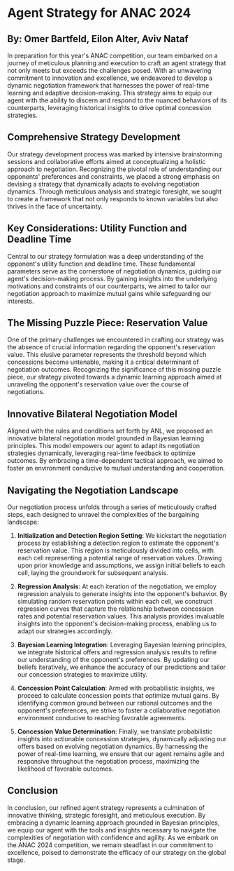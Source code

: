 # Agent Strategy for ANAC 2024

## By: Omer Bartfeld, Eilon Alter, Aviv Nataf

In preparation for this year's ANAC competition, our team embarked on a journey of meticulous planning and execution to craft an agent strategy that not only meets but exceeds the challenges posed. With an unwavering commitment to innovation and excellence, we endeavored to develop a dynamic negotiation framework that harnesses the power of real-time learning and adaptive decision-making. This strategy aims to equip our agent with the ability to discern and respond to the nuanced behaviors of its counterparts, leveraging historical insights to drive optimal concession strategies.

## Comprehensive Strategy Development

Our strategy development process was marked by intensive brainstorming sessions and collaborative efforts aimed at conceptualizing a holistic approach to negotiation. Recognizing the pivotal role of understanding our opponents' preferences and constraints, we placed a strong emphasis on devising a strategy that dynamically adapts to evolving negotiation dynamics. Through meticulous analysis and strategic foresight, we sought to create a framework that not only responds to known variables but also thrives in the face of uncertainty.

## Key Considerations: Utility Function and Deadline Time

Central to our strategy formulation was a deep understanding of the opponent's utility function and deadline time. These fundamental parameters serve as the cornerstone of negotiation dynamics, guiding our agent's decision-making process. By gaining insights into the underlying motivations and constraints of our counterparts, we aimed to tailor our negotiation approach to maximize mutual gains while safeguarding our interests.

## The Missing Puzzle Piece: Reservation Value

One of the primary challenges we encountered in crafting our strategy was the absence of crucial information regarding the opponent's reservation value. This elusive parameter represents the threshold beyond which concessions become untenable, making it a critical determinant of negotiation outcomes. Recognizing the significance of this missing puzzle piece, our strategy pivoted towards a dynamic learning approach aimed at unraveling the opponent's reservation value over the course of negotiations.

## Innovative Bilateral Negotiation Model

Aligned with the rules and conditions set forth by ANL, we proposed an innovative bilateral negotiation model grounded in Bayesian learning principles. This model empowers our agent to adapt its negotiation strategies dynamically, leveraging real-time feedback to optimize outcomes. By embracing a time-dependent tactical approach, we aimed to foster an environment conducive to mutual understanding and cooperation.

## Navigating the Negotiation Landscape

Our negotiation process unfolds through a series of meticulously crafted steps, each designed to unravel the complexities of the bargaining landscape:

1. **Initialization and Detection Region Setting**: We kickstart the negotiation process by establishing a detection region to estimate the opponent's reservation value. This region is meticulously divided into cells, with each cell representing a potential range of reservation values. Drawing upon prior knowledge and assumptions, we assign initial beliefs to each cell, laying the groundwork for subsequent analysis.

2. **Regression Analysis**: At each iteration of the negotiation, we employ regression analysis to generate insights into the opponent's behavior. By simulating random reservation points within each cell, we construct regression curves that capture the relationship between concession rates and potential reservation values. This analysis provides invaluable insights into the opponent's decision-making process, enabling us to adapt our strategies accordingly.

3. **Bayesian Learning Integration**: Leveraging Bayesian learning principles, we integrate historical offers and regression analysis results to refine our understanding of the opponent's preferences. By updating our beliefs iteratively, we enhance the accuracy of our predictions and tailor our concession strategies to maximize utility.

4. **Concession Point Calculation**: Armed with probabilistic insights, we proceed to calculate concession points that optimize mutual gains. By identifying common ground between our rational outcomes and the opponent's preferences, we strive to foster a collaborative negotiation environment conducive to reaching favorable agreements.

5. **Concession Value Determination**: Finally, we translate probabilistic insights into actionable concession strategies, dynamically adjusting our offers based on evolving negotiation dynamics. By harnessing the power of real-time learning, we ensure that our agent remains agile and responsive throughout the negotiation process, maximizing the likelihood of favorable outcomes.

## Conclusion

In conclusion, our refined agent strategy represents a culmination of innovative thinking, strategic foresight, and meticulous execution. By embracing a dynamic learning approach grounded in Bayesian principles, we equip our agent with the tools and insights necessary to navigate the complexities of negotiation with confidence and agility. As we embark on the ANAC 2024 competition, we remain steadfast in our commitment to excellence, poised to demonstrate the efficacy of our strategy on the global stage.
